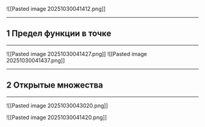 ![[Pasted image 20251030041412.png]]


---
1 Предел функции в точке
---
---

![[Pasted image 20251030041427.png]]
![[Pasted image 20251030041437.png]]

---
2 Открытые множества
---
---
![[Pasted image 20251030043020.png]]

![[Pasted image 20251030041420.png]]
